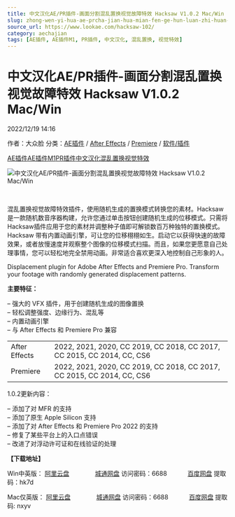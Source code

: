 ```yaml
---
title: 中文汉化AE/PR插件-画面分割混乱置换视觉故障特效 Hacksaw V1.0.2 Mac/Win
slug: zhong-wen-yi-hua-ae-prcha-jian-hua-mian-fen-ge-hun-luan-zhi-huan-shi-jue-gu-zhang-te-xiao-hacksaw-v1-0-2-mac-win
source_url: https://www.lookae.com/hacksaw-102/
category: aechajian
tags: [AE插件, AE插件M1, PR插件, 中文汉化, 混乱置换, 视觉特效]
---
```

# 中文汉化AE/PR插件-画面分割混乱置换视觉故障特效 Hacksaw V1.0.2 Mac/Win

2022/12/19 14:16

作者：大众脸
分类：[AE插件](https://www.lookae.com/after-effects/aechajian/) / [After Effects](https://www.lookae.com/after-effects/) / [Premiere](https://www.lookae.com/qitarjcj/premierezy/) / [软件/插件](https://www.lookae.com/qitarjcj/)

[AE插件](https://www.lookae.com/tag/ae%e6%8f%92%e4%bb%b6/)[AE插件M1](https://www.lookae.com/tag/aem1/)[PR插件](https://www.lookae.com/tag/pr%e6%8f%92%e4%bb%b6/)[中文汉化](https://www.lookae.com/tag/%e4%b8%ad%e6%96%87%e6%b1%89%e5%8c%96/)[混乱置换](https://www.lookae.com/tag/%e6%b7%b7%e4%b9%b1%e7%bd%ae%e6%8d%a2/)[视觉特效](https://www.lookae.com/tag/%e8%a7%86%e8%a7%89%e7%89%b9%e6%95%88/)

![中文汉化AE/PR插件-画面分割混乱置换视觉故障特效 Hacksaw V1.0.2 Mac/Win](https://www.lookae.com/wp-content/uploads/2021/07/Hacksaw.jpg "中文汉化AE/PR插件-画面分割混乱置换视觉故障特效 Hacksaw V1.0.2 Mac/Win-LookAE.com")

[﻿﻿﻿](https://cloud.video.taobao.com//play/u/705956171/p/1/e/6/t/1/317702116819.mp4)

混乱置换视觉故障特效插件，使用随机生成的置换模式转换您的素材。Hacksaw是一款随机数音序器构建，允许您通过单击按钮创建随机生成的位移模式。只需将Hacksaw插件应用于您的素材并调整种子值即可解锁数百万种独特的置换模式。Hacksaw 带有内置动画引擎，可让您的位移栩栩如生。启动它以获得快速的故障效果，或者放慢速度并观察整个图像的位移模式扫描。而且，如果您更愿意自己处理事情，您可以轻松地完全禁用动画。非常适合喜欢更深入地控制自己形象的人。

Displacement plugin for Adobe After Effects and Premiere Pro. Transform your footage with randomly generated displacement patterns.

**主要特征：**

– 强大的 VFX 插件，用于创建随机生成的图像置换  
– 轻松调整强度、边缘行为、混乱等  
– 内置动画引擎  
– 与 After Effects 和 Premiere Pro 兼容

|  |  |
| --- | --- |
| After Effects | 2022, 2021, 2020, CC 2019, CC 2018, CC 2017,  CC 2015, CC 2014, CC, CS6 |
| Premiere | 2022, 2021, 2020, CC 2019, CC 2018, CC 2017,  CC 2015, CC 2014, CC, CS6 |

1.0.2更新内容：

– 添加了对 MFR 的支持  
– 添加了原生 Apple Silicon 支持  
– 添加了对 After Effects 和 Premiere Pro 2022 的支持  
– 修复了某些平台上的入口点错误  
– 改进了对浮动许可证和在线验证的处理

**【下载地址】**

Win中英版： [阿里云盘](https://www.aliyundrive.com/s/qvAZPGeywEs)               [城通网盘](https://url70.ctfile.com/f/2827370-568780464-c9d322) 访问密码：6688            [百度网盘](https://pan.baidu.com/s/147Zygn0zrOJCz9Txs5lA-g?pwd=hk7d) 提取码：hk7d

Mac仅英版： [阿里云盘](https://www.aliyundrive.com/s/Wo1eFoYqFbJ)               [城通网盘](https://url70.ctfile.com/f/2827370-751082361-abe1f9?p=4431) 访问密码：6688            [百度网盘](https://pan.baidu.com/s/1ya4zCuBAu8g8ARd4tBgglQ?pwd=nxyv) 提取码: nxyv
